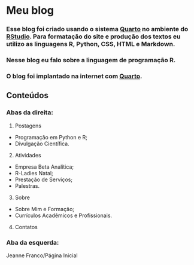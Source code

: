 # Meu blog

### Esse blog foi criado usando o sistema [Quarto](https://quarto.org/) no ambiente do [RStudio](https://www.r-studio.com/). Para formatação do site e produção dos textos eu utilizo as linguagens R, Python, CSS, HTML e Markdown.

### Nesse blog eu falo sobre a linguagem de programação R.

### O blog foi implantado na internet com [Quarto](https://quarto.org/).

## Conteúdos

### Abas da direita:

1. Postagens
  - Programação em Python e R;
  - Divulgação Científica.
2. Atividades
  - Empresa Beta Analítica;
  - R-Ladies Natal;
  - Prestação de Serviços;
  - Palestras.
3. Sobre
  - Sobre Mim e Formação;
  - Currículos Acadêmicos e Profissionais.
4. Contatos

### Aba da esquerda:

Jeanne Franco/Página Inicial
